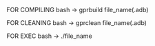 FOR COMPILING
    bash
        -> gprbuild file_name(.adb)

FOR CLEANING
    bash
        -> gprclean file_name(.adb)

FOR EXEC
    bash
        -> ./file_name
